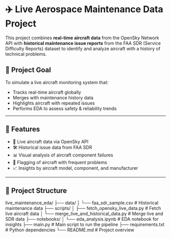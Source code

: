 # ✈️ Live Aerospace Maintenance Data Project

This project combines **real-time aircraft data** from the OpenSky Network API with **historical maintenance issue reports** from the FAA SDR (Service Difficulty Reports) dataset to identify and analyze aircraft with a history of technical problems.

## 🚀 Project Goal

To simulate a live aircraft monitoring system that:
- Tracks real-time aircraft globally
- Merges with maintenance history data
- Highlights aircraft with repeated issues
- Performs EDA to assess safety & reliability trends

---

## 🧩 Features

- 🔄 Live aircraft data via OpenSky API
- 🛠 Historical issue data from FAA SDR
- 📊 Visual analysis of aircraft component failures
- 🚨 Flagging of aircraft with frequent problems
- 📈 Insights by aircraft model, component, and manufacturer

---

## 📁 Project Structure

live_maintenance_eda/
├── data/
│ └── faa_sdr_sample.csv # Historical maintenance data
├── scripts/
│ ├── fetch_opensky_live_data.py # Fetch live aircraft data
│ └── merge_live_and_historical_data.py # Merge live and SDR data
├── notebooks/
│ └── eda_analysis.ipynb # EDA notebook for insights
├── main.py # Main script to run the pipeline
├── requirements.txt # Python dependencies
└── README.md # Project overview

